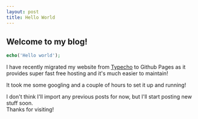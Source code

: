 ```yaml
---
layout: post
title: Hello World
---
```


## Welcome to my blog!  
```php
echo('Hello world');
```
I have recently migrated my website from [Typecho](https://typecho.org) to Github Pages as it provides super fast free hosting and it's much easier to maintain!  

It took me some googling and a couple of hours to set it up and running!  

I don't think I'll import any previous posts for now, but I'll start posting new stuff soon.  
Thanks for visiting!
